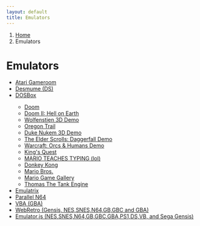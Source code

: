 ```yaml
---
layout: default
title: Emulators
---
```

<nav aria-label="breadcrumb">
    <ol class="breadcrumb">
        <li class="breadcrumb-item"><a href="/">Home</a></li>
        <li class="breadcrumb-item active">Emulators</li>
    </ol>
</nav>

<h1 class="text-center">Emulators</h1>
<ul>
    <li><a href="atari-gameroom/">Atari Gameroom</a></li>
    <li><a href="desmume/">Desmume (DS)</a></li>
    <li><a href="dosbox/">DOSBox</a></li>
    <ul>
        <li><a href="dosbox/?soft=DOOM">Doom</a></li>
        <li><a href="dosbox/?soft=DOOM2">Doom II: Hell on Earth</a></li>
        <li><a href="dosbox/?soft=WOLF3D">Wolfenstien 3D Demo</a></li>
        <li><a href="dosbox/?soft=OREGON">Oregon Trail</a></li>
        <li><a href="dosbox/?soft=DUKE3D">Duke Nukem 3D Demo</a></li>
        <li><a href="dosbox/?soft=DAGLITE">The Elder Scrolls: Daggerfall Demo</a></li>
        <li><a href="dosbox/?soft=WAR1">Warcraft: Orcs &amp; Humans Demo</a></li>
        <li><a href="dosbox/?soft=KQ1">King's Quest</a></li>
        <li><a href="dosbox/?soft=MTT">MARIO TEACHES TYPING (lol)</a></li>
        <li><a href="dosbox/?soft=DK">Donkey Kong</a></li>
        <li><a href="dosbox/?soft=MB">Mario Bros.</a></li>
        <li><a href="dosbox/?soft=MGG">Mario Game Gallery</a></li>
        <li><a href="dosbox/?soft=TTE">Thomas The Tank Engine</a></li>
    </ul>
    <li><a href="emulatrix/">Emulatrix</a></li>
    <li><a href="parallel-n64/">Parallel N64</a></li>
    <li><a href="vba/">VBA (GBA)</a></li>
    <li><a href="webretro/">WebRetro (Gensis, NES,SNES,N64,GB,GBC and GBA)</a></li>
    <li><a href="emulator.js/">Emulator.js (NES,SNES,N64,GB,GBC,GBA,PS1,DS,VB, and Sega Gensis)</a></li>
</ul>